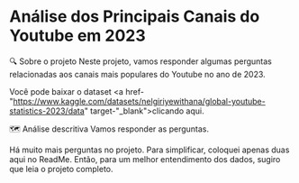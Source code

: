 # Análise dos Principais Canais do Youtube em 2023 

🔍 Sobre o projeto
Neste projeto, vamos responder algumas perguntas relacionadas aos canais mais populares do Youtube no ano de 2023.

Você pode baixar o dataset <a href-"https://www.kaggle.com/datasets/nelgiriyewithana/global-youtube-statistics-2023/data" target-"_blank">clicando aqui</a>.

🗺️ Análise descritiva
Vamos responder as perguntas.


Há muito mais perguntas no projeto. Para simplificar, coloquei apenas duas aqui no ReadMe. Então, para um melhor entendimento dos dados, sugiro que leia o projeto completo.

